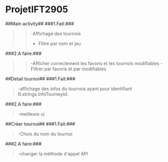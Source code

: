 ﻿ProjetIFT2905
=============


##Main activity##
###1.Fait:###
>> -Affichage des tournois
>>- Filtre par nom et jeu

###2.A faire:###
>>-Afficher correctement les favoris et les tournois modifiables
>>-Filtrer par favoris et par modifiables


##Detail tournoi##
###1.Fait:###
>-affichage des infos du tournois ayant pour identifiant R.strings.InfoTourneyId. 

###2.A faire:###
>-meilleure ui


##Créer tournoi##
###1.Fait:###
>-Choix du nom du tournoi

###2.A faire:###
>-changer la méthode d'appel API
